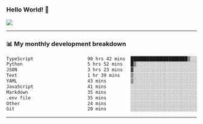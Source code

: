 ### Hello World! 👋

<a>
  <img align="center" src="https://github-readme-stats.vercel.app/api?username=megatunger&count_private=true&include_all_commits=true&bg_color=30,56CCF2,2F80ED&title_color=fff&text_color=fff" />
</a>

------
### 📊 My monthly development breakdown

<!--START_SECTION:waka-->

```txt
TypeScript                    90 hrs 42 mins  █████████████████████▒░░░   85.21 %
Python                        5 hrs 52 mins   █▒░░░░░░░░░░░░░░░░░░░░░░░   05.52 %
JSON                          3 hrs 23 mins   ▓░░░░░░░░░░░░░░░░░░░░░░░░   03.18 %
Text                          1 hr 39 mins    ▒░░░░░░░░░░░░░░░░░░░░░░░░   01.57 %
YAML                          43 mins         ▒░░░░░░░░░░░░░░░░░░░░░░░░   00.68 %
JavaScript                    41 mins         ░░░░░░░░░░░░░░░░░░░░░░░░░   00.64 %
Markdown                      35 mins         ░░░░░░░░░░░░░░░░░░░░░░░░░   00.56 %
.env file                     35 mins         ░░░░░░░░░░░░░░░░░░░░░░░░░   00.56 %
Other                         24 mins         ░░░░░░░░░░░░░░░░░░░░░░░░░   00.39 %
Git                           20 mins         ░░░░░░░░░░░░░░░░░░░░░░░░░   00.32 %
```

<!--END_SECTION:waka-->

------
